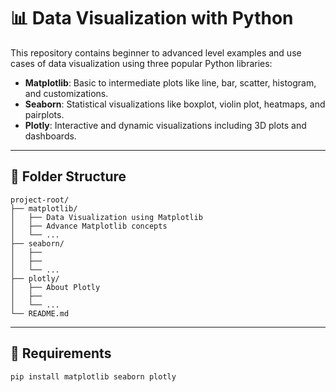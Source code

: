 # 📊 Data Visualization with Python

This repository contains beginner to advanced level examples and use cases of data visualization using three popular Python libraries:

- **Matplotlib**: Basic to intermediate plots like line, bar, scatter, histogram, and customizations.
- **Seaborn**: Statistical visualizations like boxplot, violin plot, heatmaps, and pairplots.
- **Plotly**: Interactive and dynamic visualizations including 3D plots and dashboards.

---

## 📁 Folder Structure

```
project-root/
├── matplotlib/
│   ├── Data Visualization using Matplotlib
│   ├── Advance Matplotlib concepts
│   └── ...
├── seaborn/
│   ├── 
│   ├── 
│   └── ...
├── plotly/
│   ├── About Plotly
│   ├── 
│   └── ...
└── README.md
```


---

## 🔧 Requirements

```bash
pip install matplotlib seaborn plotly
```
